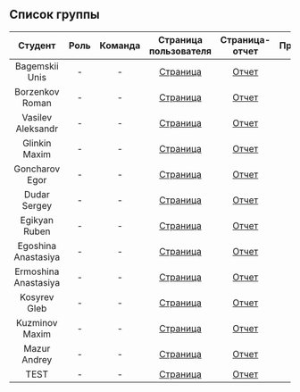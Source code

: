 
## Список группы

| Студент | Роль | Команда | Страница пользователя | Страница-отчет | Проект | Лаб 1 | Лаб 2 | Лаб 3 |
| :---:   | :-:  |   :-:   |   :-:    |  :-: |  :-:   |    :-:   |   :-:    |    :-:    |
| Bagemskii Unis | - | - | [Страница](https://github.com/shprechen) | [Отчет](https://shprechen.github.io) | - | - | - | - |
| Borzenkov Roman | - | - | [Страница](https://github.com/idm-19-01-antonov) | [Отчет](https://idm-19-01-antonov.github.io) | - | - | - | - |
| Vasilev Aleksandr | - | - | [Страница](https://github.com/arzhannikovdmitry) | [Отчет](https://arzhannikovdmitry.github.io) | - | - | - | - |
| Glinkin Maxim | - | - | [Страница](https://github.com/shprechen) | [Отчет](https://shprechen.github.io) | - | - | - | - |
| Goncharov Egor | - | - | [Страница](https://github.com/shprechen) | [Отчет](https://shprechen.github.io) | - | - | - | - |
| Dudar Sergey | - | - | [Страница](https://github.com/shprechen) | [Отчет](https://shprechen.github.io) | - | - | - | - |
| Egikyan Ruben | - | - | [Страница](https://github.com/shprechen) | [Отчет](https://shprechen.github.io) | - | - | - | - |
| Egoshina Anastasiya | - | - | [Страница](https://github.com/shprechen) | [Отчет](https://shprechen.github.io) | - | - | - | - |
| Ermoshina Anastasiya | - | - | [Страница](https://github.com/shprechen) | [Отчет](https://shprechen.github.io) | - | - | - | - |
| Kosyrev Gleb | - | - | [Страница](https://github.com/shprechen) | [Отчет](https://shprechen.github.io) | - | - | - | - |
| Kuzminov Maxim | - | - | [Страница](https://github.com/shprechen) | [Отчет](https://shprechen.github.io) | - | - | - | - |
| Mazur Andrey | - | - | [Страница](https://github.com/shprechen) | [Отчет](https://shprechen.github.io) | - | + | - | - |
| TEST | - | - | [Страница](https://github.com/shprechen) | [Отчет](https://shprechen.github.io) | - | - | - | - |